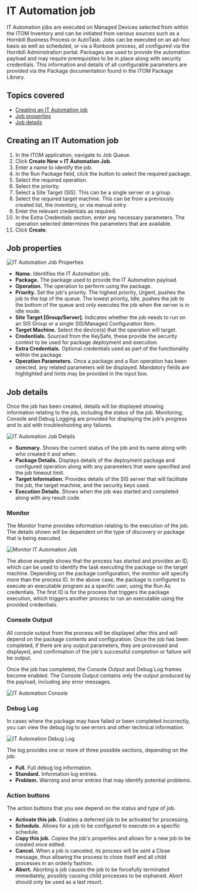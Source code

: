 # IT Automation job
IT Automation jobs are executed on Managed Devices selected from within the ITOM Inventory and can be initiated from various sources such as a Hornbill Business Process or AutoTask. Jobs can be executed on an ad-hoc basis as well as scheduled, or via a Runbook process, all configured via the Hornbill Administration portal. Packages are used to provide the automation payload and may require prerequisites to be in place along with security credentials. This information and details of all configurable parameters are provided via the Package documentation found in the ITOM Package Library.

## Topics covered
- [Creating an IT Automation job](#creating-an-it-automation-job)
- [Job properties](#job-properties)
- [Job details](#job-details)

## Creating an IT Automation job
1. In the ITOM application, navigate to Job Queue.
1. Click **Create New > IT Automation Job**.
1. Enter a name to identify the job.
1. In the Run Package field, click the button to select the required package.
1. Select the required operation.
1. Select the priority.
1. Select a Site Target (SIS). This can be a single server or a group.
1. Select the required target machine. This can be from a previously created list, the inventory, or via manual entry.
1. Enter the relevant credentials as required.
1. In the Extra Credentials section, enter any necessary parameters. The operation selected determines the parameters that are available.
1. Click **Create**.

## Job properties

![IT Automation Job Properties](/_books/itom-user-guide/jobs/images/it-automation-job.png)

* **Name.** Identifies the IT Automation job.
* **Package.** The package used to provide the IT Automation payload.
* **Operation.** The operation to perform using the package.
* **Priority.** Set the job's priority. The highest priority, Urgent, pushes the job to the top of the queue. The lowest priority, Idle, pushes the job to the bottom of the queue and only executes the job when the server is in idle mode.
* **Site Target [Group/Server].** Indicates whether the job needs to run on an SIS Group or a single SIS/Managed Configuration Item.
* **Target Machine.** Select the device(s) that the operation will target.
* **Credentials.** Sourced from the KeySafe, these provide the security context to be used for package deployment and execution.
* **Extra Credentials.** Optional credentials used as part of the functionality within the package.
* **Operation Parameters.** Once a package and a Run operation has been selected, any related parameters will be displayed. Mandatory fields are highlighted and hints may be provided in the input box.

## Job details
Once the job has been created, details will be displayed showing information relating to the job, including the status of the job. Monitoring, Console and Debug Logging are provided for displaying the job's progress and to aid with troubleshooting any failures.

![IT Automation Job Details](/_books/itom-user-guide/jobs/images/it-automation-job-details.png)

* **Summary.** Shows the current status of the job and its name along with who created it and when.
* **Package Details.** Displays details of the deployment package and configured operation along with any parameters that were specified and the job timeout limit.
* **Target Information.** Provides details of the SIS server that will facilitate the job, the target machine, and the security keys used.
* **Execution Details.** Shows when the job was started and completed along with any result code.

### Monitor
The Monitor frame provides information relating to the execution of the job. The details shown will be dependent on the type of discovery or package that is being executed.

![Monitor IT Automation Job](/_books/itom-user-guide/jobs/images/monitor-it-automation-job.png)

The above example shows that the process has started and provides an ID, which can be used to identify the task executing the package on the target machine. Depending on the package configuration, the monitor will specify more than the process ID. In the above case, the package is configured to execute an executable program as a specific user, using the Run As credentials. The first ID is for the process that triggers the package execution, which triggers another process to run an executable using the provided credentials.

### Console Output
All console output from the process will be displayed after this and will depend on the package contents and configuration. Once the job has been completed, if there are any output parameters, they are processed and displayed, and confirmation of the job's successful completion or failure will be output.

Once the job has completed, the Console Output and Debug Log frames become enabled. The Console Output contains only the output produced by the payload, including any error messages.

![IT Automation Console](/_books/itom-user-guide/jobs/images/it-automation-console.png)

### Debug Log
In cases where the package may have failed or been completed incorrectly, you can view the debug log to see errors and other technical information.

![IT Automation Debug Log](/_books/itom-user-guide/jobs/images/it-automation-debug.png)

The log provides one or more of three possible sections, depending on the job:

* **Full.** Full debug log information.
* **Standard.** Information log entries.
* **Problem.** Warning and error entries that may identify potential problems.

### Action buttons
The action buttons that you see depend on the status and type of job. 
* **Activate this job.** Enables a deferred job to be activated for processing.
* **Schedule.** Allows for a job to be configured to execute on a specific schedule.
* **Copy this job.** Copies the job's properties and allows for a new job to be created once edited.
* **Cancel.** When a job is canceled, its process will be sent a Close message, thus allowing the process to close itself and all child processes in an orderly fashion.
* **Abort.** Aborting a job causes the job to be forcefully terminated immediately, possibly causing child processes to be orphaned. Abort should only be used as a last resort.